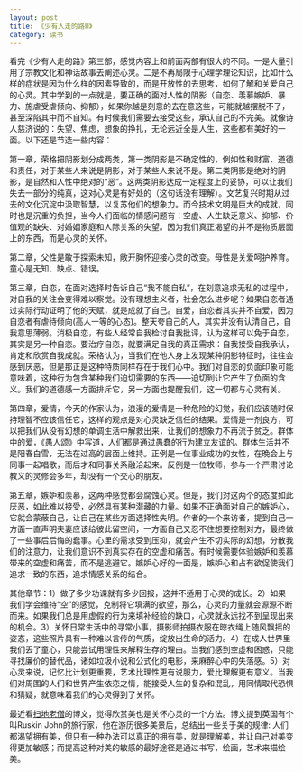 ```yaml
---
layout: post
title: 《少有人走的路Ⅲ》
category: 读书
---
```


看完《少有人走的路》第三部，感觉内容上和前面两部有很大的不同。一是大量引用了宗教文化和神话故事去阐述心灵。二是不再局限于心理学理论知识，比如什么样的症状是因为什么样的因素导致的，而是开放性的去思考，如何了解和关爱自己的心灵。其中学到的一点就是，要正确的面对人性的阴影（自恋、羡慕嫉妒、暴力、施虐受虐倾向、抑郁），如果你越是刻意的去在意这些，可能就越摆脱不了，甚至深陷其中而不自知。有时候我们需要去接受这些，承认自己的不完美。就像诗人慈济说的：失望、焦虑，想象的挣扎，无论远近全是人生，这些都有美好的一面。以下还是节选一些内容：

第一章，荣格把阴影划分成两类，第一类阴影是不确定性的，例如性和财富、道德和责任，对于某些人来说是阴影，对于某些人来说不是。第二类阴影是绝对的阴影，是自然和人性中绝对的“恶”。这两类阴影达成一定程度上的妥协，可以让我们失去一部分的纯真，这对心灵是有好处的（这句话没有理解）。文艺复兴时期从过去的文化沉淀中汲取智慧，以复苏他们的想象力。而今技术文明是巨大的成就，同时也是沉重的负担，当今人们面临的情感问题有：空虚、人生缺乏意义、抑郁、价值观的缺失、对婚姻家庭和人际关系的失望。因为我们真正渴望的并不是物质层面上的东西，而是心灵的关怀。

第二章，父性是敢于探索未知，敞开胸怀迎接心灵的改变。母性是关爱呵护养育。童心是无知、缺点、错误。

第三章，自恋，在面对选择时告诉自己“我不能自私”，在刻意追求无私的过程中，对自我的关注会变得难以察觉。没有理想主义者，社会怎么进步呢？如果自恋者通过实际行动证明了他的天赋，就是成就了自己。自爱，自恋者其实并不自爱，因为自恋者有虐待倾向(高人一等的心态)。整天夸自己的人，其实并没有认清自己，自我意思薄弱。消极自恋，有些人经常自我检讨自我批评，认为这样可以免于自恋，其实是另一种自恋。要治疗自恋，就要满足自我的真正需求：自我接受自我承认，肯定和欣赏自我成就。荣格认为，当我们在他人身上发现某种阴影特征时，往往会感到厌恶，但是那正是这种特质同样存在于我们心中。我们对自恋的负面印象可能意味着，这种行为包含某种我们迫切需要的东西——迫切到让它产生了负面的含义。我们的道德感一方面排斥它，另一方面也提醒我们，这一切都与心灵有关。

第四章，爱情，今天的作家认为，浪漫的爱情是一种危险的幻觉，我们应该随时保持理智不应该信任它，这样的观点是对心灵缺乏信任的结果。爱情是一剂良方，可以把我们从没有幻想的单调生活中解救出来，让我们的想象力不再流于贫乏。群体中的爱，《愚人颂》中写道，人们都是通过愚蠢的行为建立友谊的。群体生活并不是阳春白雪，无法在过高的层面上维持。正例是一位事业成功的女性，在晚会上与同事一起唱歌，而后才和同事关系融洽起来。反例是一位牧师，参与一个严肃讨论教义的灵修会多年，却没有一个交心的朋友。

第五章，嫉妒和羡慕，这两种感觉都会腐蚀心灵。但是，我们对这两个的态度如此厌恶，如此难以接受，必然具有某种潜藏的力量。如果不正确面对自己的嫉妒心，它就会蒙蔽自己，让自己在某些方面选择性失明。作者的一个来访者，提到自己一方面一直声明夫妻应该给彼此留空间，一方面自己又忍不住想要控制对方，最终做了一些事后后悔的蠢事。心里的需求受到压抑，就会产生不切实际的幻想，分散我们的注意力，让我们意识不到真实存在的空虚和痛苦。有时候需要体验嫉妒和羡慕带来的空虚和痛苦，而不是逃避它。嫉妒心好的一面是，嫉妒心和占有欲促使我们追求一致的东西，追求情感关系的结合。

其他章节：1）做了多少功课就有多少回报，这并不适用于心灵的成长。2）如果我们学会维持“空”的感觉，克制将它填满的欲望，那么，心灵的力量就会源源不断而来。如果我们总是用虚假的行为来填补经验的缺口，心灵就永远找不到呈现出来的机会。3）关怀日常生活中的寻常小事，摄影师拍摄衣服在晾衣绳上随风飘摇的姿态，这些照片具有一种难以言传的气质，绽放出生命的活力。4）在成人世界里我们丢了童心，只能尝试用理性来解释生存的理由。当我们感到空虚和困惑，只能寻找廉价的替代品，诸如垃圾小说和公式化的电影，来麻醉心中的失落感。5）对心灵来说，记忆比计划更重要，艺术比理性更有说服力，爱比理解更有意义。当我们对周围的人们和世界产生依恋之情，能接受人生的复杂和混乱，用同情取代恐惧和猜疑，就意味着我们的心灵得到了关怀。

最近看[扫地老僧](https://doyj.com/2007/03/22/%e4%bf%ba%e4%b8%ba%e4%bb%80%e4%b9%88%e5%86%99%e5%bd%b1%e8%af%84/)的博文，觉得欣赏美也是关怀心灵的一个方法。博文提到英国有个叫Ruskin John的旅行家，他在游历很多美景后，总结出一些关于美的规律: 人们都渴望拥有美，但只有一种办法可以真正的拥有美，就是理解美，并让自己对美变得更加敏感；而提高这种对美的敏感的最好途径是通过书写，绘画，艺术来描绘美。




